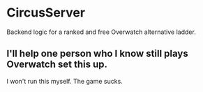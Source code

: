 # CircusServer
Backend logic for a ranked and free Overwatch alternative ladder.

## I'll help one person who I know still plays Overwatch set this up.
I won't run this myself. The game sucks.
